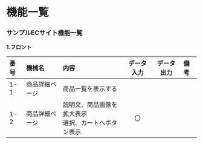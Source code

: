 # 機能一覧
### サンプルECサイト機能一覧
**1.フロント**

|番号|機械名|内容|データ入力|データ出力|備考
|:---|:---|:---|:---:|:---:|:---|
|1-1|商品詳細ページ|商品一覧を表示する||||
|1-2|商品詳細ページ|説明文、商品画像を拡大表示<br>選択、カートへボタン表示|〇|||

